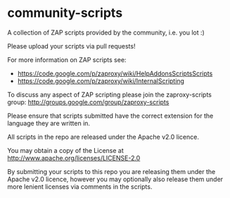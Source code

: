 community-scripts
=================

A collection of ZAP scripts provided by the community, i.e. you lot :)

Please upload your scripts via pull requests!

For more information on ZAP scripts see:
* https://code.google.com/p/zaproxy/wiki/HelpAddonsScriptsScripts
* https://code.google.com/p/zaproxy/wiki/InternalScripting
 
To discuss any aspect of ZAP scripting please join the zaproxy-scripts group: http://groups.google.com/group/zaproxy-scripts

Please ensure that scripts submitted have the correct extension for the language they are written in.

All scripts in the repo are released under the Apache v2.0 licence.

You may obtain a copy of the License at  http://www.apache.org/licenses/LICENSE-2.0 

By submitting your scripts to this repo you are releasing them under the Apache v2.0 licence, however you may optionally also release them under more lenient licenses via comments in the scripts.
